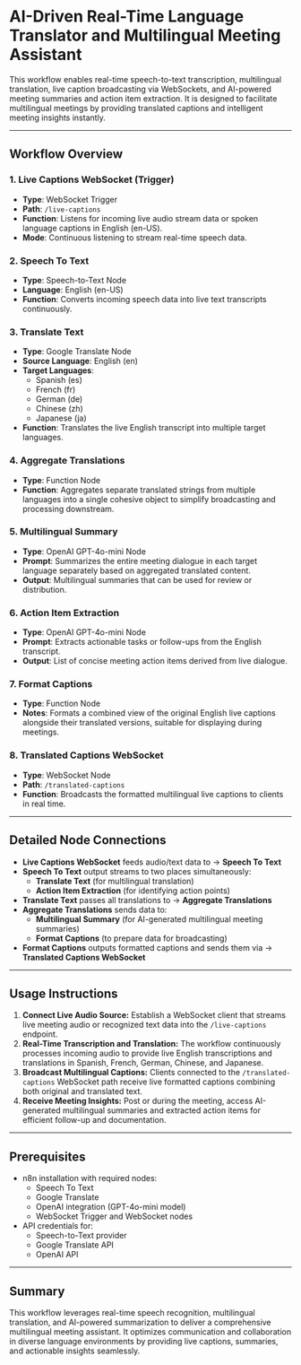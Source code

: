 # AI-Driven Real-Time Language Translator and Multilingual Meeting Assistant

This workflow enables real-time speech-to-text transcription, multilingual translation, live caption broadcasting via WebSockets, and AI-powered meeting summaries and action item extraction. It is designed to facilitate multilingual meetings by providing translated captions and intelligent meeting insights instantly.

---

## Workflow Overview

### 1. Live Captions WebSocket (Trigger)
- **Type**: WebSocket Trigger
- **Path**: `/live-captions`
- **Function**: Listens for incoming live audio stream data or spoken language captions in English (en-US).
- **Mode**: Continuous listening to stream real-time speech data.

### 2. Speech To Text
- **Type**: Speech-to-Text Node
- **Language**: English (en-US)
- **Function**: Converts incoming speech data into live text transcripts continuously.

### 3. Translate Text
- **Type**: Google Translate Node
- **Source Language**: English (en)
- **Target Languages**:
  - Spanish (es)
  - French (fr)
  - German (de)
  - Chinese (zh)
  - Japanese (ja)
- **Function**: Translates the live English transcript into multiple target languages.

### 4. Aggregate Translations
- **Type**: Function Node
- **Function**: Aggregates separate translated strings from multiple languages into a single cohesive object to simplify broadcasting and processing downstream.

### 5. Multilingual Summary
- **Type**: OpenAI GPT-4o-mini Node
- **Prompt**: Summarizes the entire meeting dialogue in each target language separately based on aggregated translated content.
- **Output**: Multilingual summaries that can be used for review or distribution.

### 6. Action Item Extraction
- **Type**: OpenAI GPT-4o-mini Node
- **Prompt**: Extracts actionable tasks or follow-ups from the English transcript.
- **Output**: List of concise meeting action items derived from live dialogue.

### 7. Format Captions
- **Type**: Function Node
- **Notes**: Formats a combined view of the original English live captions alongside their translated versions, suitable for displaying during meetings.

### 8. Translated Captions WebSocket
- **Type**: WebSocket Node
- **Path**: `/translated-captions`
- **Function**: Broadcasts the formatted multilingual live captions to clients in real time.

---

## Detailed Node Connections

- **Live Captions WebSocket** feeds audio/text data to → **Speech To Text**
- **Speech To Text** output streams to two places simultaneously:
  - **Translate Text** (for multilingual translation)
  - **Action Item Extraction** (for identifying action points)
- **Translate Text** passes all translations to → **Aggregate Translations**
- **Aggregate Translations** sends data to:
  - **Multilingual Summary** (for AI-generated multilingual meeting summaries)
  - **Format Captions** (to prepare data for broadcasting)
- **Format Captions** outputs formatted captions and sends them via → **Translated Captions WebSocket**

---

## Usage Instructions

1. **Connect Live Audio Source:** Establish a WebSocket client that streams live meeting audio or recognized text data into the `/live-captions` endpoint.
2. **Real-Time Transcription and Translation:** The workflow continuously processes incoming audio to provide live English transcriptions and translations in Spanish, French, German, Chinese, and Japanese.
3. **Broadcast Multilingual Captions:** Clients connected to the `/translated-captions` WebSocket path receive live formatted captions combining both original and translated text.
4. **Receive Meeting Insights:** Post or during the meeting, access AI-generated multilingual summaries and extracted action items for efficient follow-up and documentation.

---

## Prerequisites

- n8n installation with required nodes:
  - Speech To Text
  - Google Translate
  - OpenAI integration (GPT-4o-mini model)
  - WebSocket Trigger and WebSocket nodes
- API credentials for:
  - Speech-to-Text provider
  - Google Translate API
  - OpenAI API

---

## Summary

This workflow leverages real-time speech recognition, multilingual translation, and AI-powered summarization to deliver a comprehensive multilingual meeting assistant. It optimizes communication and collaboration in diverse language environments by providing live captions, summaries, and actionable insights seamlessly.